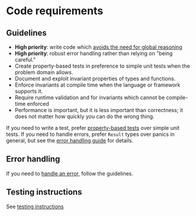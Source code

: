 # Code requirements

## Guidelines

- **High priority**: write code which [avoids the need for global reasoning][avoid-global-reasoning]
- **High priority**: robust error handling rather than relying on "being careful."
- Create property-based tests in preference to simple unit tests when the problem domain allows.
- Document and exploit invariant properties of types and functions.
- Enforce invariants at compile time when the language or framework supports it.
- Require runtime validation and for invariants which cannot be compile-time enforced
- Performance is important, but it is less important than correctness; it does not matter how quickly you can do the
  wrong thing.

If you need to write a test, prefer [property-based tests] over simple unit tests.
If you need to handle errors, prefer `Result` types over panics in general, but see the
[error handling guide][error] for details.

## Error handling

If you need to [handle an error][error], follow the guidelines.

[avoid-global-reasoning]: ./avoid-global-reasoning.md
[property-based tests]: ./property-testing.md
[error]: ./error-handling.md

## Testing instructions

See [testing instructions](./testing.md)
